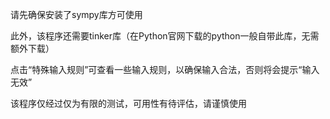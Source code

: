 请先确保安装了sympy库方可使用

此外，该程序还需要tinker库（在Python官网下载的python一般自带此库，无需额外下载）

点击“特殊输入规则”可查看一些输入规则，以确保输入合法，否则将会提示“输入无效”

该程序仅经过仅为有限的测试，可用性有待评估，请谨慎使用
